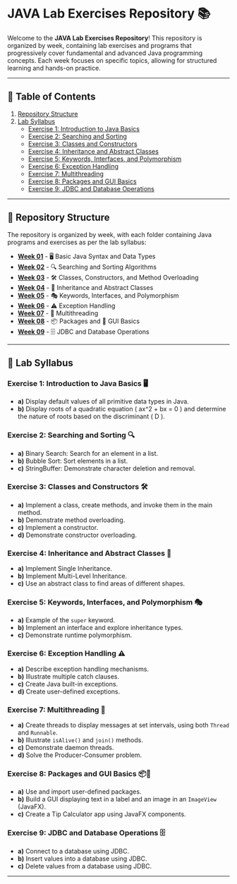 # JAVA Lab Exercises Repository 📚

Welcome to the **JAVA Lab Exercises Repository**! This repository is organized by week, containing lab exercises and programs that progressively cover fundamental and advanced Java programming concepts. Each week focuses on specific topics, allowing for structured learning and hands-on practice.

---

## 📑 Table of Contents

1. [Repository Structure](#-repository-structure)
2. [Lab Syllabus](#-lab-syllabus)
   - [Exercise 1: Introduction to Java Basics](#exercise-1-introduction-to-java-basics-%EF%B8%8F)
   - [Exercise 2: Searching and Sorting](#exercise-2-searching-and-sorting)
   - [Exercise 3: Classes and Constructors](#exercise-3-classes-and-constructors)
   - [Exercise 4: Inheritance and Abstract Classes](#exercise-4-inheritance-and-abstract-classes)
   - [Exercise 5: Keywords, Interfaces, and Polymorphism](#exercise-5-keywords-interfaces-and-polymorphism)
   - [Exercise 6: Exception Handling](#exercise-6-exception-handling)
   - [Exercise 7: Multithreading](#exercise-7-multithreading)
   - [Exercise 8: Packages and GUI Basics](#exercise-8-packages-and-gui-basics)
   - [Exercise 9: JDBC and Database Operations](#exercise-9-jdbc-and-database-operations)

---

## 📂 Repository Structure

The repository is organized by week, with each folder containing Java programs and exercises as per the lab syllabus:

- **[Week 01](./Week%2001/)** - 🖥️ Basic Java Syntax and Data Types
- **[Week 02](./Week%2002/)** - 🔍 Searching and Sorting Algorithms
- **[Week 03](./Week%2003/)** - 🛠️ Classes, Constructors, and Method Overloading
- **[Week 04](./Week%2004/)** - 🧩 Inheritance and Abstract Classes
- **[Week 05](./Week%2005/)** - 🎭 Keywords, Interfaces, and Polymorphism
- **[Week 06](./Week%2006/)** - ⚠️ Exception Handling
- **[Week 07](./Week%2007/)** - 🔄 Multithreading
- **[Week 08](./Week%2008/)** - 📦 Packages and 🎨 GUI Basics
- **[Week 09](./Week%2009/)** - 🗄️ JDBC and Database Operations

---

## 📜 Lab Syllabus

### Exercise 1: Introduction to Java Basics 🖥️

- **a)** Display default values of all primitive data types in Java.
- **b)** Display roots of a quadratic equation \( ax^2 + bx = 0 \) and determine the nature of roots based on the discriminant \( D \).

### Exercise 2: Searching and Sorting 🔍

- **a)** Binary Search: Search for an element in a list.
- **b)** Bubble Sort: Sort elements in a list.
- **c)** StringBuffer: Demonstrate character deletion and removal.

### Exercise 3: Classes and Constructors 🛠️

- **a)** Implement a class, create methods, and invoke them in the main method.
- **b)** Demonstrate method overloading.
- **c)** Implement a constructor.
- **d)** Demonstrate constructor overloading.

### Exercise 4: Inheritance and Abstract Classes 🧩

- **a)** Implement Single Inheritance.
- **b)** Implement Multi-Level Inheritance.
- **c)** Use an abstract class to find areas of different shapes.

### Exercise 5: Keywords, Interfaces, and Polymorphism 🎭

- **a)** Example of the `super` keyword.
- **b)** Implement an interface and explore inheritance types.
- **c)** Demonstrate runtime polymorphism.

### Exercise 6: Exception Handling ⚠️

- **a)** Describe exception handling mechanisms.
- **b)** Illustrate multiple catch clauses.
- **c)** Create Java built-in exceptions.
- **d)** Create user-defined exceptions.

### Exercise 7: Multithreading 🔄

- **a)** Create threads to display messages at set intervals, using both `Thread` and `Runnable`.
- **b)** Illustrate `isAlive()` and `join()` methods.
- **c)** Demonstrate daemon threads.
- **d)** Solve the Producer-Consumer problem.

### Exercise 8: Packages and GUI Basics 📦🎨

- **a)** Use and import user-defined packages.
- **b)** Build a GUI displaying text in a label and an image in an `ImageView` (JavaFX).
- **c)** Create a Tip Calculator app using JavaFX components.

### Exercise 9: JDBC and Database Operations 🗄️

- **a)** Connect to a database using JDBC.
- **b)** Insert values into a database using JDBC.
- **c)** Delete values from a database using JDBC.

---
